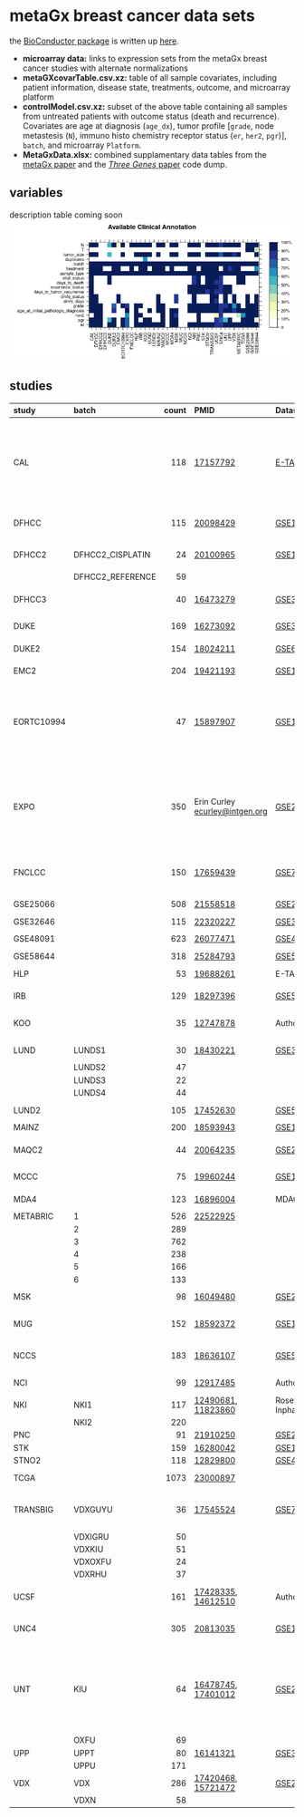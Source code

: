 # metaGx breast cancer data sets
the [BioConductor package](https://www.bioconductor.org/packages/release/data/experiment/html/MetaGxBreast.html) is written up [here](https://pubmed.ncbi.nlm.nih.gov/31217513/).
- **microarray data:** links to expression sets from the metaGx breast cancer studies with alternate normalizations
- **metaGXcovarTable.csv.xz:** table of all sample covariates, including patient information, disease state, treatments, outcome, and microarray platform
- **controlModel.csv.xz:** subset of the above table containing all samples from untreated patients with outcome status (death and recurrence).  Covariates are age at diagnosis (`age_dx`), tumor profile [`grade`, node metastesis (`N`), immuno histo chemistry receptor status (`er`, `her2`, `pgr`)], `batch`, and microarray `Platform`.
- **MetaGxData.xlsx:** combined supplamentary data tables from the [metaGx paper](https://static-content.springer.com/esm/art%3A10.1038%2Fs41598-019-45165-4/MediaObjects/41598_2019_45165_MOESM2_ESM.xlsx) and the [_Three Genes_ paper](https://files.codeocean.com/files/verified/e0dd54f3-2274-4dd3-9280-ade92f8edfc8_v1.1/data/TABLE_1.xlsx?download) code dump.

## variables
description table coming soon
![sample variables](./metaGXavailablePhenoHeatMap.png)

## studies
|study|batch|count|PMID|Dataset accession|Notes|
|:----------|:----------------|-----------:|:----------------------------------------------------------------------------|:-------------------------------------------------------------------------------------|:----------------------------------------------------------------------------------------------------------------------------|
|CAL        |  |         118|[17157792](https://www.ncbi.nlm.nih.gov/pubmed/17157792)                     |[E-TABM-158](https://www.ebi.ac.uk/arrayexpress/experiments/E-TABM-158) |Dataset of breast cancer patients from the University of California, San Francisco and the California Pacific Medical Center |
|DFHCC      |  |         115|[20098429](https://www.ncbi.nlm.nih.gov/pubmed/20098429)                     |[GSE19615](https://www.ncbi.nlm.nih.gov/geo/query/acc.cgi?acc=GSE19615)               |Dana-Farber Harvard Cancer Center                                                                                            |
|DFHCC2     |DFHCC2_CISPLATIN |          24|[20100965](https://www.ncbi.nlm.nih.gov/pubmed/20100965)                     |[GSE18864](https://www.ncbi.nlm.nih.gov/geo/query/acc.cgi?acc=GSE18864)               |Dana-Farber Harvard Cancer Center  |
|           |DFHCC2_REFERENCE |          59|  | | |
|DFHCC3     |  |          40|[16473279](https://www.ncbi.nlm.nih.gov/pubmed/16473279)                     |[GSE3744](https://www.ncbi.nlm.nih.gov/geo/query/acc.cgi?acc=GSE3744)                 |Dana-Farber Harvard Cancer Center  |
|DUKE       |  |         169|[16273092](https://www.ncbi.nlm.nih.gov/pubmed/16273092)                     |[GSE3143](https://www.ncbi.nlm.nih.gov/geo/query/acc.cgi?acc=GSE3143)                 |Duke university hospital |
|DUKE2      |  |         154|[18024211](https://www.ncbi.nlm.nih.gov/pubmed/18024211)                     |[GSE6861](https://www.ncbi.nlm.nih.gov/geo/query/acc.cgi?acc=GSE6861)                 |Duke university hospital |
|EMC2       |  |         204|[19421193](https://www.ncbi.nlm.nih.gov/pubmed/19421193)                     |[GSE12276](https://www.ncbi.nlm.nih.gov/geo/query/acc.cgi?acc=GSE12276)               |Erasmus Medical Center                                                                                                       |
|EORTC10994 |  |          47|[15897907](https://www.ncbi.nlm.nih.gov/pubmed/15897907)                     |[GSE1561](https://www.ncbi.nlm.nih.gov/geo/query/acc.cgi?acc=GSE1561)                 |Trial number 10994 from the European Organization for Research and Treatment of Cancer Breast Cancer                         |
|EXPO       |  |         350|Erin Curley ecurley@intgen.org                                               |[GSE2109](https://www.ncbi.nlm.nih.gov/geo/query/acc.cgi?acc=GSE2109)                 |Expression project for oncology, large dataset of microarray data published by the International Genomics Consortium         |
|FNCLCC     |  |         150|[17659439](https://www.ncbi.nlm.nih.gov/pubmed/17659439)                     |[GSE7017](https://www.ncbi.nlm.nih.gov/geo/query/acc.cgi?acc=GSE7017)                 |F_d_ration Nationale des Centres de Lutte contre le Cancer                                                                   |
|GSE25066   |  |         508|[21558518](https://www.ncbi.nlm.nih.gov/pubmed/21558518)                     |[GSE25066](https://www.ncbi.nlm.nih.gov/geo/query/acc.cgi?acc=GSE25066)               |Nuvera Biosciences                                                                                                           |
|GSE32646   |  |         115|[22320227](https://www.ncbi.nlm.nih.gov/pubmed/22320227)                     |[GSE32646](https://www.ncbi.nlm.nih.gov/geo/query/acc.cgi?acc=GSE32646)               |Osaka University                                                                                                             |
|GSE48091   |  |         623|[26077471](https://www.ncbi.nlm.nih.gov/pubmed/26077471)                     |[GSE48091](https://www.ncbi.nlm.nih.gov/geo/query/acc.cgi?acc=GSE48091)               |Karolinska Institutet                                                                                                        |
|GSE58644   |  |         318|[25284793](https://www.ncbi.nlm.nih.gov/pubmed/25284793)                     |[GSE58644](https://www.ncbi.nlm.nih.gov/geo/query/acc.cgi?acc=GSE58644)               |McGill University                                                                                                            |
|HLP        |  |          53|[19688261](https://www.ncbi.nlm.nih.gov/pubmed/19688261)                     |E-TABM-543                                                                            |University Hospital La Paz                                                                                                   |
|IRB        |  |         129|[18297396](https://www.ncbi.nlm.nih.gov/pubmed/18297396)                     |[GSE5460](https://www.ncbi.nlm.nih.gov/geo/query/acc.cgi?acc=GSE5460)                 |Dana Farber Cancer Institute                                                                                                 |
|KOO        |  |          35|[12747878](https://www.ncbi.nlm.nih.gov/pubmed/12747878)                     |Authors' website                                                                      |Koo Foundation Sun Yat-Sen Cancer Centre                                                                                     |
|LUND       |LUNDS1           |          30|[18430221](https://www.ncbi.nlm.nih.gov/pubmed/18430221)                     |[GSE31863](https://www.ncbi.nlm.nih.gov/geo/query/acc.cgi?acc=GSE31863)               |Lund University Hospital                                                                                                     |
|           |LUNDS2           |          47|  | | |
|           |LUNDS3           |          22|  | | |
|           |LUNDS4           |          44|  | | |
|LUND2      |  |         105|[17452630](https://www.ncbi.nlm.nih.gov/pubmed/17452630)                     |[GSE5325](https://www.ncbi.nlm.nih.gov/geo/query/acc.cgi?acc=GSE5325)                 |Lund University Hospital                                                                                                     |
|MAINZ      |  |         200|[18593943](https://www.ncbi.nlm.nih.gov/pubmed/18593943)                     |[GSE11121](https://www.ncbi.nlm.nih.gov/geo/query/acc.cgi?acc=GSE11121)               |Mainz hospital                                                                                                               |
|MAQC2      |  |          44|[20064235](https://www.ncbi.nlm.nih.gov/pubmed/20064235)                     |[GSE20194](https://www.ncbi.nlm.nih.gov/geo/query/acc.cgi?acc=GSE20194)               |Microarray quality control consortium                                                                                        |
|MCCC       |  |          75|[19960244](https://www.ncbi.nlm.nih.gov/pubmed/19960244)                     |[GSE19177](https://www.ncbi.nlm.nih.gov/geo/query/acc.cgi?acc=GSE19177)               |Peter MacCallum Cancer Centre                                                                                                |
|MDA4       |  |         123|[16896004](https://www.ncbi.nlm.nih.gov/pubmed/16896004)                     |MDACC DB                                                                              |MD Anderson Cancer Center                                                                                                    |
|METABRIC   |1                |         526|[22522925](https://www.ncbi.nlm.nih.gov/pubmed/22522925)                     |                                                                                      |                                                                                                                             |
|           |2                |         289|  | | |
|           |3                |         762|  | | |
|           |4                |         238|  | | |
|           |5                |         166|  | | |
|           |6                |         133|  | | |
|MSK        |  |          98|[16049480](https://www.ncbi.nlm.nih.gov/pubmed/16049480)                     |[GSE2603](https://www.ncbi.nlm.nih.gov/geo/query/acc.cgi?acc=GSE2603)                 |Memorial Sloan-Kettering                                                                                                     |
|MUG        |  |         152|[18592372](https://www.ncbi.nlm.nih.gov/pubmed/18592372)                     |[GSE10510](https://www.ncbi.nlm.nih.gov/geo/query/acc.cgi?acc=GSE10510)               |Medical University of Graz                                                                                                   |
|NCCS       |  |         183|[18636107](https://www.ncbi.nlm.nih.gov/pubmed/18636107)                     |[GSE5364](https://www.ncbi.nlm.nih.gov/geo/query/acc.cgi?acc=GSE5364)                 |National Cancer Centre of Singapore                                                                                          |
|NCI        |  |          99|[12917485](https://www.ncbi.nlm.nih.gov/pubmed/12917485)                     |Authors' website                                                                      |National Cancer Institute                                                                                                    |
|NKI        |NKI1              |         117|[12490681](https://www.ncbi.nlm.nih.gov/pubmed/12490681), [11823860](https://www.ncbi.nlm.nih.gov/pubmed/11823860) |Rosetta Inpharmatics                                                                  |National Kanker Instituut                                                                                                    |
|           |NKI2             |         220|  | | |
|PNC        |  |          91|[21910250](https://www.ncbi.nlm.nih.gov/pubmed/21910250)                     |[GSE20711](https://www.ncbi.nlm.nih.gov/geo/query/acc.cgi?acc=GSE20711)               |                                                                                                                             |
|STK        |  |         159|[16280042](https://www.ncbi.nlm.nih.gov/pubmed/16280042)                     |[GSE1456](https://www.ncbi.nlm.nih.gov/geo/query/acc.cgi?acc=GSE1456)                 |Stockholm                                                                                                                    |
|STNO2      |  |         118|[12829800](https://www.ncbi.nlm.nih.gov/pubmed/12829800)                     |[GSE4382](https://www.ncbi.nlm.nih.gov/geo/query/acc.cgi?acc=GSE4382)                 |Stanford/Norway                                                                                                              |
|TCGA       |  |        1073|[23000897](https://www.ncbi.nlm.nih.gov/pubmed/23000897)                     |                                                                                      |The Cancer Genome Atlas                                                                                                      |
|TRANSBIG   |VDXGUYU          |          36|[17545524](https://www.ncbi.nlm.nih.gov/pubmed/17545524)                     |[GSE7390](https://www.ncbi.nlm.nih.gov/geo/query/acc.cgi?acc=GSE7390)                 |Dataset collected by the TransBIG consortium                                                                                 |
|           |VDXIGRU          |          50|  | | |
|           |VDXKIU           |          51|                                                                             |                                                                   |  |
|           |VDXOXFU          |          24| | |
|           |VDXRHU           |          37|  | | |
|UCSF       |  |         161|[17428335](https://www.ncbi.nlm.nih.gov/pubmed/17428335), [14612510](https://www.ncbi.nlm.nih.gov/pubmed/14612510) |Authors' website                                                                      |University of California, San Francisco                                                                                      |
|UNC4       |  |         305|[20813035](https://www.ncbi.nlm.nih.gov/pubmed/20813035)                     |[GSE18229](https://www.ncbi.nlm.nih.gov/geo/query/acc.cgi?acc=GSE18229)               |University of Northern California                                                                                            |
|UNT        |KIU              |          64|[16478745](https://www.ncbi.nlm.nih.gov/pubmed/16478745), [17401012](https://www.ncbi.nlm.nih.gov/pubmed/17401012) |[GSE2990](https://www.ncbi.nlm.nih.gov/geo/query/acc.cgi?acc=GSE2990)                 |Cohort of untreated breast cancer patients from the Oxford Radcliffe (United Kingdom) and Karolinska (Sweden) hospital       |
|           |OXFU             |          69|  | | |
|UPP        |UPPT             |          80|[16141321](https://www.ncbi.nlm.nih.gov/pubmed/16141321)                     |[GSE3494](https://www.ncbi.nlm.nih.gov/geo/query/acc.cgi?acc=GSE3494)                 |Uppsala hospital                                                                                                             |
|           |UPPU             |         171|  | | |
|VDX        |VDX              |         286|[17420468](https://www.ncbi.nlm.nih.gov/pubmed/17420468), [15721472](https://www.ncbi.nlm.nih.gov/pubmed/15721472) |[GSE2034](https://www.ncbi.nlm.nih.gov/geo/query/acc.cgi?acc=GSE2034)/[GSE5327](https://www.ncbi.nlm.nih.gov/geo/query/acc.cgi?acc=GSE5327) |Veridex                                                                                                                      |
|           |VDXN             |          58|  | | |
